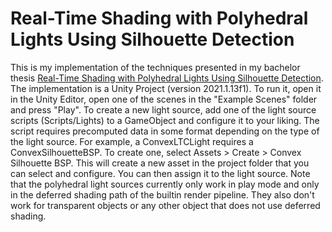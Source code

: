 # Real-Time Shading with Polyhedral Lights Using Silhouette Detection
This is my implementation of the techniques presented in my bachelor thesis [Real-Time Shading with Polyhedral Lights Using Silhouette Detection](http://bastian.urbach.one/rtswplusd). The implementation is a Unity Project (version 2021.1.13f1). To run it, open it in the Unity Editor, open one of the scenes in the "Example Scenes" folder and press "Play". To create a new light source, add one of the light source scripts (Scripts/Lights) to a GameObject and configure it to your liking. The script requires precomputed data in some format depending on the type of the light source. For example, a ConvexLTCLight requires a ConvexSilhouetteBSP. To create one, select Assets > Create > Convex Silhouette BSP. This will create a new asset in the project folder that you can select and configure. You can then assign it to the light source. Note that the polyhedral light sources currently only work in play mode and only in the deferred shading path of the builtin render pipeline. They also don't work for transparent objects or any other object that does not use deferred shading.
